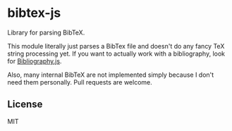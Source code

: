 # bibtex-js 

Library for parsing BibTeX. 

This module literally just parses a BibTex file and doesn't do any fancy TeX string processing yet. If you want to actually work with a bibliography, look for [Bibliography.js](https://github.com/digitalheir/bibliography-js).

Also, many internal BibTeX are not implemented simply because I don't need them personally. Pull requests are welcome.

## License
MIT
